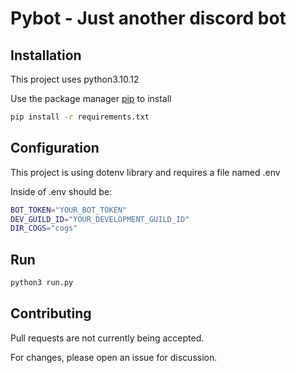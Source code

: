# Pybot - Just another discord bot

## Installation

This project uses python3.10.12

Use the package manager [pip](https://pip.pypa.io/en/stable) to install

```bash
pip install -r requirements.txt
```

## Configuration

This project is using dotenv library and requires a file named .env

Inside of .env should be:

```bash
BOT_TOKEN="YOUR_BOT_TOKEN"
DEV_GUILD_ID="YOUR_DEVELOPMENT_GUILD_ID"
DIR_COGS="cogs"
```

## Run

```bash
python3 run.py
```

## Contributing

Pull requests are not currently being accepted.

For changes, please open an issue for discussion.
